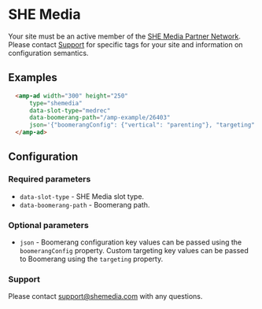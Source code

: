 <!---
Copyright 2019 The AMP HTML Authors. All Rights Reserved.

Licensed under the Apache License, Version 2.0 (the "License");
you may not use this file except in compliance with the License.
You may obtain a copy of the License at

      http://www.apache.org/licenses/LICENSE-2.0

Unless required by applicable law or agreed to in writing, software
distributed under the License is distributed on an "AS-IS" BASIS,
WITHOUT WARRANTIES OR CONDITIONS OF ANY KIND, either express or implied.
See the License for the specific language governing permissions and
limitations under the License.
-->

# SHE Media

Your site must be an active member of the [SHE Media Partner Network](http://www.shemedia.com).  Please contact [Support](mailto:support@shemedia.com) for specific tags for your site and information on configuration semantics.


## Examples

```html
  <amp-ad width="300" height="250"
      type="shemedia"
      data-slot-type="medrec"
      data-boomerang-path="/amp-example/26403"
      json='{"boomerangConfig": {"vertical": "parenting"}, "targeting":{"abc":["xyz"]}}'>
  </amp-ad>
```


## Configuration

### Required parameters

* `data-slot-type`      - SHE Media slot type.
* `data-boomerang-path` - Boomerang path.

### Optional parameters

* `json` - Boomerang configuration key values can be passed using the `boomerangConfig` property. Custom targeting key values can be passed to Boomerang using the `targeting` property.

### Support

Please contact support@shemedia.com with any questions.
